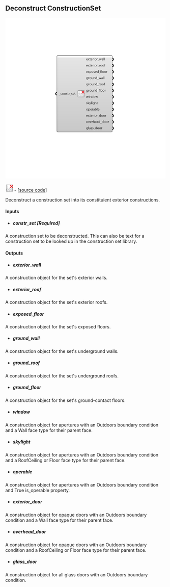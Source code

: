 ## Deconstruct ConstructionSet

![](../../images/components/Deconstruct_ConstructionSet.png)

![](../../images/icons/Deconstruct_ConstructionSet.png) - [[source code]](https://github.com/ladybug-tools/honeybee-grasshopper-energy/blob/master/honeybee_grasshopper_energy/src//HB%20Deconstruct%20ConstructionSet.py)


Deconstruct a construction set into its constituient exterior constructions. 



#### Inputs
* ##### constr_set [Required]
A construction set to be deconstructed. This can also be text for a construction set to be looked up in the construction set library. 

#### Outputs
* ##### exterior_wall
A construction object for the set's exterior walls. 
* ##### exterior_roof
A construction object for the set's exterior roofs. 
* ##### exposed_floor
A construction object for the set's exposed floors. 
* ##### ground_wall
A construction object for the set's underground walls. 
* ##### ground_roof
A construction object for the set's underground roofs. 
* ##### ground_floor
A construction object for the set's ground-contact floors. 
* ##### window
A construction object for apertures with an Outdoors boundary condition and a Wall face type for their parent face. 
* ##### skylight
A construction object for apertures with an Outdoors boundary condition and a RoofCeiling or Floor face type for their parent face. 
* ##### operable
A construction object for apertures with an Outdoors boundary condition and True is_operable property. 
* ##### exterior_door
A construction object for opaque doors with an Outdoors boundary condition and a Wall face type for their parent face. 
* ##### overhead_door
A construction object for opaque doors with an Outdoors boundary condition and a RoofCeiling or Floor face type for their parent face. 
* ##### glass_door
A construction object for all glass doors with an Outdoors boundary condition. 